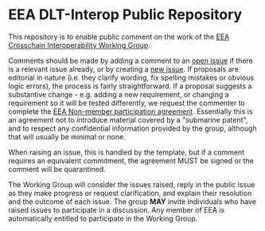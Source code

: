 # EEA DLT-Interop Public Repository

This repository is to enable public comment on the work of the [EEA Crosschain Interoperability Working Group](https://entethalliance.org/groups/EthTrust).

Comments should be made by adding a comment to an [open issue](https://github.com/EntEthAlliance/dlt-interop/issues) if there is a relevant issue already, or by creating a
[new issue](https://github.com/EntEthAlliance/dlt-interop/issues/new/choose). If proposals are editorial in nature (i.e. they clarify wording, fix spelling mistakes or obvious logic errors),
the process is fairly straightforward. If a proposal suggests a substantive change - e.g. adding a new requirement, or changing a requirement so it will be tested differently,
we request the commenter to complete the [EEA Non-member participation agreement](https://github.com/EntEthAlliance/Ethtrust-public/blob/main/EEA-Non-Member-Participation-Agreement.pdf). Essentially this is an agreement not to introduce material covered by a "submarine patent",
and to respect any confidential information provided by the group, although that will usually be minimal or none.

When raising an issue, this is handled by the template, but if a comment requires an equivalent commitment,
the agreement MUST be signed or the comment will be quarantined.

The Working Group will consider the issues raised, reply in the public issue as they make progress or request clarification, and explain their resolution and the outcome of each issue.
The group **MAY** invite individuals who have raised issues to participate in a discussion. Any member of EEA is automatically entitled to participate in the Working Group.

